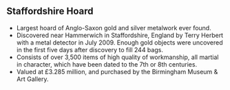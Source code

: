 Staffordshire Hoard
-------------------

* Largest hoard of Anglo-Saxon gold and silver metalwork ever found.
* Discovered near Hammerwich in Staffordshire, England by Terry Herbert with a metal detector in July 2009. Enough gold objects were uncovered in the first five days after discovery to fill 244 bags.
* Consists of over 3,500 items of high quality of workmanship, all martial in character, which have been dated to the 7th or 8th centuries.
* Valued at £3.285 million, and purchased by the Birmingham Museum & Art Gallery.
